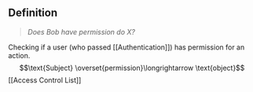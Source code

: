 ## Definition
> *Does Bob have permission do X?*

Checking if a user (who passed [[Authentication]]) has permission for an action.
$$\text{Subject} \overset{permission}\longrightarrow \text{object}$$
[[Access Control List]]

